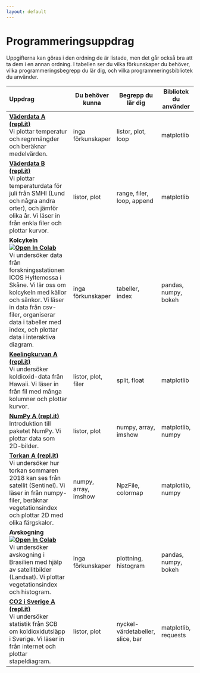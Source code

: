 ```yaml
---
layout: default
---
```

# Programmeringsuppdrag

Uppgifterna kan göras i den ordning de är listade, men det går också bra att ta dem i en annan ordning. I tabellen ser du vilka förkunskaper du behöver, vilka programmeringsbegrepp du lär dig, och vilka programmeringsbibliotek du använder.



|Uppdrag|Du behöver kunna|Begrepp du lär dig|Bibliotek du använder|
|:-------|----------------|-------------|---------------|
|**[Väderdata A (repl.it)](weatherdata/Weatherdata_A_replit.md)**<br>Vi plottar temperatur och regnmängder och beräknar medelvärden. |inga förkunskaper|listor, plot, loop|matplotlib|
|**[Väderdata B (repl.it)](weatherdata/Weatherdata_B_replit.md)**<br>Vi plottar temperaturdata för juli från SMHI (Lund och några andra orter), och jämför olika år. Vi läser in från enkla filer och plottar kurvor.|listor, plot|range, filer, loop, append|matplotlib|
|**Kolcykeln [![Open In Colab](https://colab.research.google.com/assets/colab-badge.svg)](https://colab.research.google.com/github/lunduniversity/schoolprog-satellite/blob/master/exercises/kolcykeln/kolcykeln.ipynb)**<br>Vi undersöker data från forskningsstationen ICOS Hyltemossa i Skåne. Vi lär oss om kolcykeln med källor och sänkor. Vi läser in data från csv-filer, organiserar data i tabeller med index, och plottar data i interaktiva diagram.|inga förkunskaper|tabeller, index|pandas, numpy, bokeh|
|**[Keelingkurvan A (repl.it)](co2/Keeling_A_replit.md)**<br>Vi undersöker koldioxid-data från Hawaii. Vi läser in från fil med många kolumner och plottar kurvor.|listor, plot, filer|split, float|matplotlib|
|**[NumPy A (repl.it)](numpy_intro/numpy_A_replit.md)**<br>Introduktion till paketet NumPy. Vi plottar data som 2D-bilder. |listor, plot| numpy, array, imshow|matplotlib, numpy|
|**[Torkan A (repl.it)](drought/README.md)**<br>Vi undersöker hur torkan sommaren 2018 kan ses från satellit (Sentinel). Vi läser in från numpy-filer, beräknar vegetationsindex och plottar 2D med olika färgskalor.|numpy, array, imshow|NpzFile, colormap|matplotlib, numpy|
|**Avskogning [![Open In Colab](https://colab.research.google.com/assets/colab-badge.svg)](https://colab.research.google.com/github/lunduniversity/schoolprog-satellite/blob/master/exercises/avskogning/avskogning.ipynb)**<br>Vi undersöker avskogning i Brasilien med hjälp av satellitbilder (Landsat). Vi plottar vegetationsindex och histogram.|inga förkunskaper|plottning, histogram|pandas, numpy, bokeh|
|**[CO2 i Sverige A (repl.it)](co2_emission_sweden/co2_A_replit.md)**<br>Vi undersöker statistik från SCB om koldioxidutsläpp i Sverige. Vi läser in från internet och plottar stapeldiagram. |listor, plot| nyckel-värdetabeller, slice, bar| matplotlib, requests|




<!--|Keelingkurvan B (repl.it)(TBA)<br>...|listor, plot|nyckel-värdetabeller|matplotlib|-->

<!--
## Snabbreferenser
Här finns snabbreferenser för Python-konstruktioner:
* [Snabbreferens för grundläggande konstruktioner](https://lunduniversity.github.io/schoolprog/cheatsheet/python/) (variabler, typer, listor, loopar, funktioner, etc.)
* [Snabbreferens för bibliotek vi använder i uppgifterna](snabbreferens.md) (filer, internet requests, numpy, matplotlib)
-->
